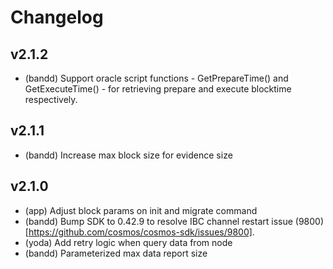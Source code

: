 # Changelog

## v2.1.2
- (bandd) Support oracle script functions - GetPrepareTime() and GetExecuteTime() - for retrieving prepare and execute blocktime respectively.

## v2.1.1

- (bandd) Increase max block size for evidence size

## v2.1.0

- (app) Adjust block params on init and migrate command
- (bandd) Bump SDK to 0.42.9 to resolve IBC channel restart issue (9800)[https://github.com/cosmos/cosmos-sdk/issues/9800].
- (yoda) Add retry logic when query data from node
- (bandd) Parameterized max data report size
